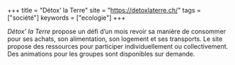 +++
title = "Détox’ la Terre"
site = "https://detoxlaterre.ch/"
tags = ["société"]
keywords = ["ecologie"]
+++

*Détox’ la Terre* propose un défi d’un mois revoir sa manière de consommer pour ses achats, son alimentation, son logement et ses transports. Le site propose des ressources pour participer individuellement ou collectivement. Des animations pour les groupes sont disponibles sur demande.
